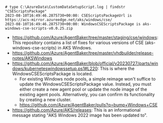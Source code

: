 ```
# type C:\AzureData\CustomDataSetupScript.log | findstr "CSEScriptsPackage"
2023-08-10T16:49:46.2875730+00:00: CSEScriptsPackageUrl is https://acs-mirror.azureedge.net/aks/windows/cse/
2023-08-10T16:49:46.2875730+00:00: WindowsCSEScriptsPackage is aks-windows-cse-scripts-v0.0.25.zip
```

- https://github.com/Azure/AgentBaker/tree/master/staging/cse/windows: This repository contains a list of fixes for various versions of CSE (aks-windows-cse-scripts) in AKS Windows.
- https://github.com/Azure/AgentBaker/tree/master/vhdbuilder/release-notes/AKSWindows
- https://github.com/Azure/AgentBaker/blob/official/v20230727/parts/windows/kuberneteswindowssetup.ps1#L220: This is where the WindowsCSEScriptsPackage is located.
  - For existing Windows node pools, a simple reimage won't suffice to update the WindowsCSEScriptsPackage value. Instead, you must either create a new agent pool or update the node image of the existing agent pools. Alternatively, you can confirm its functionality by creating a new cluster.
  - https://github.com/Azure/AgentBaker/pulls?q=bump+Windows+CSE
- https://github.com/Azure/AKS/releases: This is an informational message stating "AKS Windows 2022 image has been updated to".
